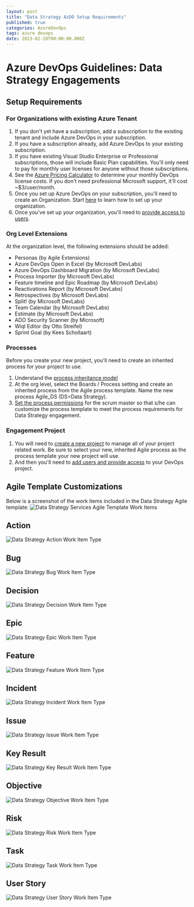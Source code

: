```yaml
---
layout: post
title: "Data Strategy AzDO Setup Requirements"
published: true
categories: AzureDevOps
tags: azure devops
date: 2023-02-28T00:00:00.000Z
---
```


# Azure DevOps Guidelines: Data Strategy Engagements

## Setup Requirements

### For Organizations with existing Azure Tenant

1. If you don't yet have a subscription, add a subscription to the existing tenant and include Azure DevOps in your subscription.
1. If you have a subscription already, add Azure DevOps to your existing subscription.
1. If you have existing Visual Studio Enterprise or Professional subscriptions, those will include Basic Plan capabilities.  You'll only need to pay for monthly user licenses for anyone without those subscriptions.
1. See the [Azure Pricing Calculator](https://azure.microsoft.com/en-us/pricing/calculator/) to determine your monthly DevOps license costs.  If you don't need professional Microsoft support, it'll cost ~$3/user/month.
1. Once you set up Azure DevOps on your subscription, you'll need to create an Organization.  Start [here](https://learn.microsoft.com/en-us/azure/devops/organizations/accounts/organization-management) to learn how to set up your organization.
1. Once you've set up your organization, you'll need to [provide access to users](https://learn.microsoft.com/en-us/azure/devops/organizations/accounts/add-organization-users).

### Org Level Extensions

At the organization level, the following extensions should be added:

- Personas (by Agile Extensions)
- Azure DevOps Open in Excel (by Microsoft DevLabs)
- Azure DevOps Dashboard Migration (by Microsoft DevLabs)
- Process Importer (by Microsoft DevLabs)
- Feature timeline and Epic Roadmap (by Microsoft DevLabs)
- Reactivations Report (by Microsoft DevLabs)
- Retrospectives (by Microsoft DevLabs)
- Split! (by Microsoft DevLabs)
- Team Calendar (by Microsoft DevLabs)
- Estimate (by Microsoft DevLabs)
- ADO Security Scanner (by Microsoft)
- Wiql Editor (by Otto Streifel)
- Sprint Goal (by Kees Schollaart)

### Processes

Before you create your new project, you'll need to create an inherited process for your project to use.

1. Understand the [process inheritance model](https://learn.microsoft.com/en-us/azure/devops/organizations/settings/work/inheritance-process-model)
1. At the org level, select the Boards / Process setting and create an inherited process from the Agile process template. Name the new process Agile_DS (DS=Data Strategy).
1. [Set the process permissions](https://learn.microsoft.com/en-us/azure/devops/organizations/security/set-permissions-access-work-tracking?view=azure-devops#process-permissions) for the scrum master so that s/he can customize the process template to meet the process requirements for Data Strategy engagement.

### Engagement Project

1. You will need to [create a new project](https://learn.microsoft.com/en-us/azure/devops/organizations/projects/create-project) to manage all of your project related work.  Be sure to select your new, inherited Agile process as the process template your new project will use.
1. And then you'll need to [add users and provide access](https://learn.microsoft.com/en-us/azure/devops/organizations/security/add-users-team-project) to your DevOps project.

## Agile Template Customizations

Below is a screenshot of the work items included in the Data Strategy Agile template:
![Data Strategy Services Agile Template Work Items](./images/DataStrategyServicesAgileTemplateWorkItems.png)

## Action

![Data Strategy Action Work Item Type](./images/DataStrategy_WIT_Action.png)

## Bug

![Data Strategy Bug Work Item Type](./images/DataStrategy_WIT_Bug.png)

## Decision

![Data Strategy Decision Work Item Type](./images/DataStrategy_WIT_Decision.png)

## Epic

![Data Strategy Epic Work Item Type](./images/DataStrategy_WIT_Epic.png)

## Feature

![Data Strategy Feature Work Item Type](./images/DataStrategy_WIT_Feature.png)

## Incident

![Data Strategy Incident Work Item Type](./images/DataStrategy_WIT_Incident.png)

## Issue

![Data Strategy Issue Work Item Type](./images/DataStrategy_WIT_Issue.png)

## Key Result

![Data Strategy Key Result Work Item Type](./images/DataStrategy_WIT_KeyResult.png)

## Objective

![Data Strategy Objective Work Item Type](./images/DataStrategy_WIT_Objectivepng)

## Risk

![Data Strategy Risk Work Item Type](./images/DataStrategy_WIT_Risk.png)

## Task

![Data Strategy Task Work Item Type](./images/DataStrategy_WIT_Task.png)

## User Story

![Data Strategy User Story Work Item Type](./images/DataStrategy_WIT_UserStory.png)
